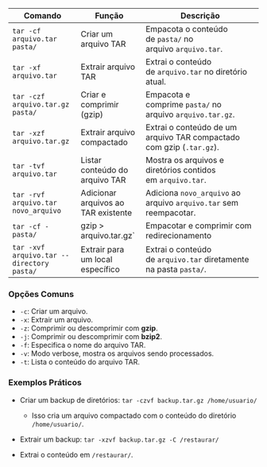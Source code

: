 | **Comando**                               | **Função**                          | **Descrição**                                                        |
| ----------------------------------------- | ----------------------------------- | -------------------------------------------------------------------- |
| `tar -cf arquivo.tar pasta/`              | Criar um arquivo TAR                | Empacota o conteúdo de `pasta/` no arquivo `arquivo.tar`.            |
| `tar -xf arquivo.tar`                     | Extrair arquivo TAR                 | Extrai o conteúdo de `arquivo.tar` no diretório atual.               |
| `tar -czf arquivo.tar.gz pasta/`          | Criar e comprimir (gzip)            | Empacota e comprime `pasta/` no arquivo `arquivo.tar.gz`.            |
| `tar -xzf arquivo.tar.gz`                 | Extrair arquivo compactado          | Extrai o conteúdo de um arquivo TAR compactado com gzip (`.tar.gz`). |
| `tar -tvf arquivo.tar`                    | Listar conteúdo do arquivo TAR      | Mostra os arquivos e diretórios contidos em `arquivo.tar`.           |
| `tar -rvf arquivo.tar novo_arquivo`       | Adicionar arquivos ao TAR existente | Adiciona `novo_arquivo` ao arquivo `arquivo.tar` sem reempacotar.    |
| `tar -cf - pasta/`                        | gzip > arquivo.tar.gz`              | Empacotar e comprimir com redirecionamento                           |
| `tar -xvf arquivo.tar --directory pasta/` | Extrair para um local específico    | Extrai o conteúdo de `arquivo.tar` diretamente na pasta `pasta/`.    |

### **Opções Comuns**

- `-c`: Criar um arquivo.
- `-x`: Extrair um arquivo.
- `-z`: Comprimir ou descomprimir com **gzip**.
- `-j`: Comprimir ou descomprimir com **bzip2**.
- `-f`: Especifica o nome do arquivo TAR.
- `-v`: Modo verbose, mostra os arquivos sendo processados.
- `-t`: Lista o conteúdo do arquivo TAR.

### **Exemplos Práticos**

- Criar um backup de diretórios:
	`tar -czvf backup.tar.gz /home/usuario/`

	- Isso cria um arquivo compactado com o conteúdo do diretório `/home/usuario/`.

- Extrair um backup:
`tar -xzvf backup.tar.gz -C /restaurar/`

- Extrai o conteúdo em `/restaurar/`.